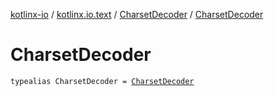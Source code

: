 [kotlinx-io](../../index.md) / [kotlinx.io.text](../index.md) / [CharsetDecoder](index.md) / [CharsetDecoder](./-charset-decoder.md)

# CharsetDecoder

`typealias CharsetDecoder = `[`CharsetDecoder`](https://docs.oracle.com/javase/6/docs/api/java/nio/charset/CharsetDecoder.html)